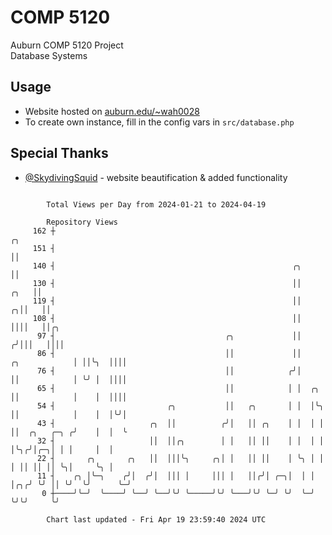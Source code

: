 # COMP 5120
Auburn COMP 5120 Project  
Database Systems

## Usage
- Website hosted on [auburn.edu/~wah0028](https://webhome.auburn.edu/~wah0028/)
- To create own instance, fill in the config vars in `src/database.php`

## Special Thanks
- [@SkydivingSquid](https://github.com/SkydivingSquid) - website beautification & added functionality

```

        Total Views per Day from 2024-01-21 to 2024-04-19

        Repository Views
     162 ┼                                                                                     ╭╮
     151 ┤                                                                                     ││
     140 ┤                                                     ╭╮                              ││
     130 ┤                                                     ││                         ╭╮   ││
     119 ┤                                                     ││                       ╭╮││   ││
     108 ┤                                                     ││                       ││││   ││╭╮
      97 ┤                                      ╭╮             ││                      ╭╯│││   ││││
      86 ┤                                      ││             ││        ╭╮            │ ││╰╮  ││││
      76 ┤                                      ││            ╭╯│        ││            │ ╰╯ │  ││││
      65 ┤                                      ││            │ │  ╭╮    ││            │    │  ││││
      54 ┤                         ╭╮           ││   ╭╮       │ │  │╰╮   ││            │    │  │╰╯│
      43 ┤                     ╭╮  ││          ╭╯│   ││ ╭╮    │ │  │ │   ││  ╭╮   ╭─╮ ╭╯    │  │  ╰
      32 ┤                     ││  ││╭╮        │ │   ││ ││    │ │  │ │   │╰╮╭╯│╭─╮│ │ │     │  │
      22 ┤       ╭╮       ╭╮   ││  │││╰╮     ╭╮│ │   ││ ││    │ ╰╮ │ │   │ ││ ││ ││ ╰╮│     ╰╮ │
      11 ┤    ╭╮ │╰─╮    ╭╯│  ╭╯│  │││ │     │││ │   ││╭╯│ ╭─╮│  │ │ │╭╮╭╯ ╰╯ ││ ╰╯  ╰╯      ╰─╯
       0 ┼────╯╰─╯  ╰────╯ ╰──╯ ╰──╯╰╯ ╰─────╯╰╯ ╰───╯╰╯ ╰─╯ ╰╯  ╰─╯ ╰╯╰╯     ╰╯

        Chart last updated - Fri Apr 19 23:59:40 2024 UTC
        
```

